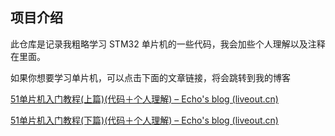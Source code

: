 ## 项目介绍

此仓库是记录我粗略学习 STM32 单片机的一些代码，我会加些个人理解以及注释在里面。

如果你想要学习单片机，可以点击下面的文章链接，将会跳转到我的博客

[51单片机入门教程(上篇)(代码＋个人理解) – Echo's blog (liveout.cn)](https://www.liveout.cn/35/)

[51单片机入门教程(下篇)(代码＋个人理解) – Echo's blog (liveout.cn)](https://www.liveout.cn/51stc89c52code2/)